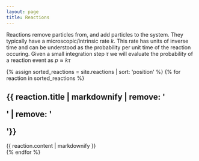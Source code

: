 ```yaml
---
layout: page
title: Reactions
---
```


Reactions remove particles from, and add particles to the system. They typically have a microscopic/intrinsic rate $k$.
This rate has units of inverse time and can be understood as the probability per unit time of the reaction occuring. Given a small integration step $\tau$ we will evaluate the probability of a reaction event as $p\approx k \tau$

{% assign sorted_reactions = site.reactions | sort: 'position' %}
{% for reaction in sorted_reactions %}
<section id="{{ reaction.sectionName }}">
<div class="entry-heading"><h2>{{ reaction.title | markdownify | remove: '<p>' | remove: '</p>'}}</h2></div>
{{ reaction.content | markdownify }}
</section>
{% endfor %}
